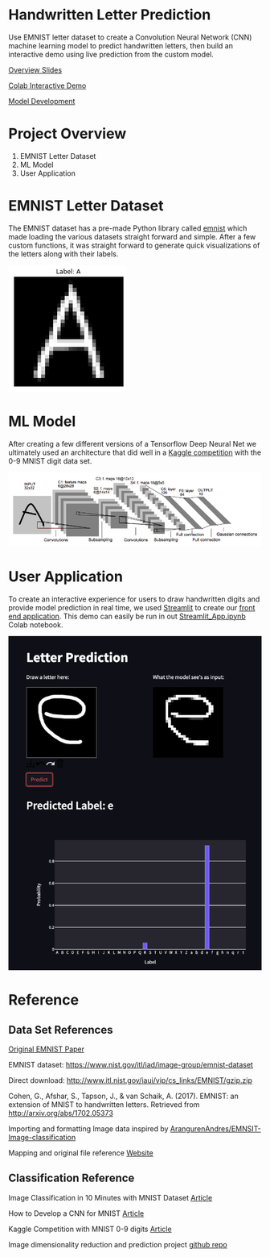 # Handwritten Letter Prediction 

Use EMNIST letter dataset to create a Convolution Neural Network (CNN) machine learning model to predict handwritten letters, then build an interactive demo using live prediction from the custom model.


[Overview Slides](https://github.com/coryroyce/Handwritten_Letters_Prediction/blob/main/reference/Handwritten_Letter_Presentation.pdf)

[Colab Interactive Demo](https://github.com/coryroyce/Handwritten_Letters_Prediction/blob/main/streamlit_application/Streamlit_App_Letter_Classification.ipynb)

[Model Development](https://github.com/coryroyce/Handwritten_Letters_Prediction/blob/main/model_development/Letter_Classification_Model_Development.ipynb)

# Project Overview
1. EMNIST Letter Dataset
1. ML Model
1. User Application

# EMNIST Letter Dataset
The EMNIST dataset has a pre-made Python library called [emnist](https://pypi.org/project/emnist/) which made loading the various datasets straight forward and simple. After a few custom functions, it was straight forward to generate quick visualizations of the letters along with their labels.

![Letter Data Visualization with Label](https://github.com/coryroyce/Handwritten_Letters_Prediction/blob/main/reference/labeled_image_A.png)

# ML Model
After creating a few different versions of a Tensorflow Deep Neural Net we ultimately used an architecture that did well in a [Kaggle competition](https://www.kaggle.com/cdeotte/25-million-images-0-99757-mnist) with the 0-9 MNIST digit data set.

![Model Architecture - Image from cdeotte/25-million-images-0-99757-mnist](https://github.com/coryroyce/Handwritten_Letters_Prediction/blob/main/reference/model_architecture_diagram.png)

# User Application
To create an interactive experience for users to draw handwritten digits and provide model prediction in real time, we used [Streamlit](https://streamlit.io/) to create our [front end application](https://github.com/coryroyce/Handwritten_Letters_Prediction/tree/main/streamlit_application). This demo can easily be run in out [Streamlit_App.ipynb](https://github.com/coryroyce/Handwritten_Letters_Prediction/blob/main/streamlit_application/Streamlit_App.ipynb) Colab notebook.

![App Example](https://github.com/coryroyce/Handwritten_Letters_Prediction/blob/main/reference/app_demo_image.png)

# Reference

## Data Set References

[Original EMNIST Paper](https://arxiv.org/pdf/1702.05373.pdf)

EMNIST dataset: https://www.nist.gov/itl/iad/image-group/emnist-dataset

Direct download: http://www.itl.nist.gov/iaui/vip/cs_links/EMNIST/gzip.zip

Cohen, G., Afshar, S., Tapson, J., & van Schaik, A. (2017). EMNIST: an extension of MNIST to handwritten letters. Retrieved from http://arxiv.org/abs/1702.05373

Importing and formatting Image data inspired by [ArangurenAndres/EMNSIT-Image-classification](https://github.com/ArangurenAndres/EMNSIT-Image-classification/blob/master/cognition_project.ipynb)

Mapping and original file reference [Website](https://www.kaggle.com/crawford/emnist/version/1?select=emnist-balanced-mapping.txt)

## Classification Reference

Image Classification in 10 Minutes with MNIST Dataset [Article](https://towardsdatascience.com/image-classification-in-10-minutes-with-mnist-dataset-54c35b77a38d)

How to Develop a CNN for MNIST [Article](https://machinelearningmastery.com/how-to-develop-a-convolutional-neural-network-from-scratch-for-mnist-handwritten-digit-classification/)

Kaggle Competition with MNIST 0-9 digits [Article](https://www.kaggle.com/cdeotte/25-million-images-0-99757-mnist)

Image dimensionality reduction and prediction project [github repo](https://github.com/coryroyce/emnist_letter_exploration_and_prediction)
